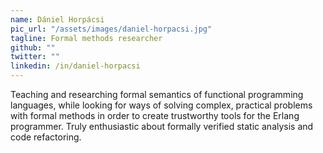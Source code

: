 ```yaml
---
name: Dániel Horpácsi
pic_url: "/assets/images/daniel-horpacsi.jpg"
tagline: Formal methods researcher
github: ""
twitter: ""
linkedin: /in/daniel-horpacsi
---
```

Teaching and researching formal semantics of functional programming languages, while looking for ways of solving complex, practical problems with formal methods in order to create trustworthy tools for the Erlang programmer. Truly enthusiastic about formally verified static analysis and code refactoring.